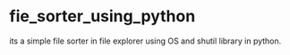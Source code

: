 # fie_sorter_using_python
its a simple file sorter in file explorer using OS and shutil library in python.
